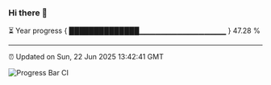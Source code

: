 ### Hi there 👋

⏳ Year progress { ██████████████▁▁▁▁▁▁▁▁▁▁▁▁▁▁▁▁ } 47.28 %

---

⏰ Updated on Sun, 22 Jun 2025 13:42:41 GMT

![Progress Bar CI](https://github.com/IshwaranRudhara/GIT-ACTION/workflows/Progress%20Bar%20CI/badge.svg)
